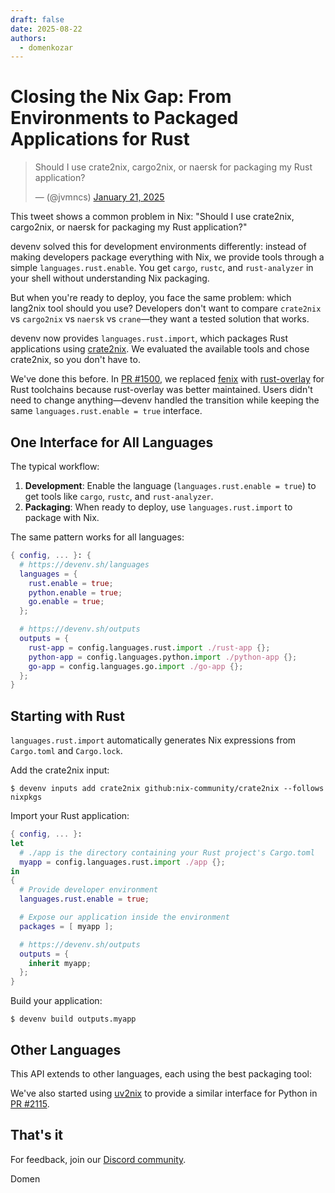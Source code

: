 ```yaml
---
draft: false
date: 2025-08-22
authors:
  - domenkozar
---
```


# Closing the Nix Gap: From Environments to Packaged Applications for Rust

<blockquote class="twitter-tweet"><p lang="en" dir="ltr">Should I use crate2nix, cargo2nix, or naersk for packaging my Rust application?</p>&mdash; (@jvmncs) <a href="https://twitter.com/jvmncs/status/1927120951918891508">January 21, 2025</a></blockquote>
<script async src="https://platform.twitter.com/widgets.js" charset="utf-8"></script>

This tweet shows a common problem in Nix: "Should I use crate2nix, cargo2nix, or naersk for packaging my Rust application?"

devenv solved this for development environments differently: instead of making developers package everything with Nix, we provide tools through a simple `languages.rust.enable`. You get `cargo`, `rustc`, and `rust-analyzer` in your shell without understanding Nix packaging.

But when you're ready to deploy, you face the same problem: which lang2nix tool should you use? Developers don't want to compare `crate2nix` vs `cargo2nix` vs `naersk` vs `crane`—they want a tested solution that works.

devenv now provides `languages.rust.import`, which packages Rust applications using [crate2nix](https://github.com/nix-community/crate2nix). We evaluated the available tools and chose crate2nix, so you don't have to.

We've done this before. In [PR #1500](https://github.com/cachix/devenv/pull/1500), we replaced [fenix](https://github.com/nix-community/fenix) with [rust-overlay](https://github.com/oxalica/rust-overlay) for Rust toolchains because rust-overlay was better maintained. Users didn't need to change anything—devenv handled the transition while keeping the same `languages.rust.enable = true` interface.

## One Interface for All Languages

The typical workflow:

1. **Development**: Enable the language (`languages.rust.enable = true`) to get tools like `cargo`, `rustc`, and `rust-analyzer`.
2. **Packaging**: When ready to deploy, use `languages.rust.import` to package with Nix.

The same pattern works for all languages:

```nix
{ config, ... }: {
  # https://devenv.sh/languages
  languages = {
    rust.enable = true;
    python.enable = true;
    go.enable = true;
  };

  # https://devenv.sh/outputs
  outputs = {
    rust-app = config.languages.rust.import ./rust-app {};
    python-app = config.languages.python.import ./python-app {};
    go-app = config.languages.go.import ./go-app {};
  };
}
```

## Starting with Rust

`languages.rust.import` automatically generates Nix expressions from `Cargo.toml` and `Cargo.lock`.

Add the crate2nix input:

```shell-session
$ devenv inputs add crate2nix github:nix-community/crate2nix --follows nixpkgs
```

Import your Rust application:

```nix
{ config, ... }:
let
  # ./app is the directory containing your Rust project's Cargo.toml
  myapp = config.languages.rust.import ./app {};
in
{
  # Provide developer environment
  languages.rust.enable = true;

  # Expose our application inside the environment
  packages = [ myapp ];

  # https://devenv.sh/outputs
  outputs = {
    inherit myapp;
  };
}
```

Build your application:

```shell-session
$ devenv build outputs.myapp
```

## Other Languages

This API extends to other languages, each using the best packaging tool:

We've also started using [uv2nix](https://github.com/pyproject-nix/uv2nix) to provide a similar interface for Python in [PR #2115](https://github.com/cachix/devenv/pull/2115).

## That's it

For feedback, join our [Discord community](https://discord.gg/naMgvexb6q).

Domen
